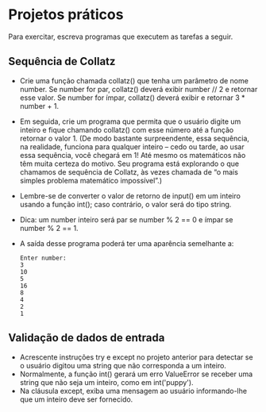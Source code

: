 # Projetos práticos

Para exercitar, escreva programas que executem as tarefas a seguir.


## Sequência de Collatz

+ Crie uma função chamada collatz() que tenha um parâmetro de nome number.
Se number for par, collatz() deverá exibir number // 2 e retornar esse valor. Se
number for ímpar, collatz() deverá exibir e retornar 3 * number + 1.

+ Em seguida, crie um programa que permita que o usuário digite um inteiro e
fique chamando collatz() com esse número até a função retornar o valor 1.
(De modo bastante surpreendente, essa sequência, na realidade, funciona para
qualquer inteiro – cedo ou tarde, ao usar essa sequência, você chegará em 1!
Até mesmo os matemáticos não têm muita certeza do motivo. Seu programa
está explorando o que chamamos de sequência de Collatz, às vezes chamada
de “o mais simples problema matemático impossível”.)

+ Lembre-se de converter o valor de retorno de input() em um inteiro usando
a função int(); caso contrário, o valor será do tipo string.

+ Dica: um number inteiro será par se number % 2 == 0 e ímpar se number %
2 == 1.
+ A saída desse programa poderá ter uma aparência semelhante a:
  ```saida
  Enter number:
  3
  10
  5
  16
  8
  4
  2
  1
  ```

## Validação de dados de entrada
+ Acrescente instruções try e except no projeto anterior para detectar se o
usuário digitou uma string que não corresponda a um inteiro.
+  Normalmente, a função int() gerará um erro ValueError se receber uma string que não seja um
inteiro, como em int('puppy').
+ Na cláusula except, exiba uma mensagem ao usuário informando-lhe que um inteiro deve ser fornecido.
